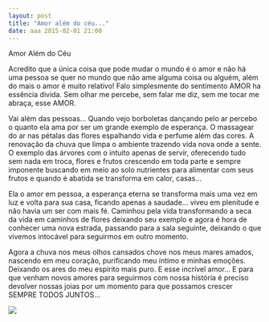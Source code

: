 ```yaml
---
layout: post
title: "Amor além do céu..."
date: aaa 2015-02-01 21:00
---
```

<p class="txt-post">
Amor Além do Céu

Acredito que a única coisa que pode mudar o mundo é o amor e não há uma pessoa se quer no mundo que não ame alguma coisa ou alguém, além do mais o amor é muito relativo!
Falo simplesmente do sentimento AMOR ha essência divida.
Sem olhar me percebe, sem falar me diz, sem me tocar me abraça, esse AMOR.
</p>

<p class="txt-post">
Vai além das pessoas...
Quando vejo borboletas dançando pelo ar percebo o quanto ela ama por ser um grande exemplo de esperança.
O massagear do ar nas pétalas das flores espalhando vida e perfume além das cores.
A renovação da chuva que limpa o ambiente trazendo vida nova onde a sente.
O exemplo das árvores com o intuito apenas de servir, oferecendo tudo sem nada em troca, flores e frutos crescendo em toda parte e sempre imponente buscando em meio ao solo nutrientes para alimentar com seus frutos e quando é abatida se transforma em calor, casas...
</p>

<p class="txt-post">
Ela o amor em pessoa, a esperança eterna se transforma mais uma vez em luz e volta para sua casa, ficando apenas a saudade... viveu em plenitude e não havia um ser com mais fé.
Caminhou pela vida transformando a seca da vida em caminhos de flores deixando seu exemplo e agora é hora de conhecer uma nova estrada, passando para a sala seguinte, deixando o que vivemos intocável para seguirmos em outro momento.
</p>

<p class="txt-post">
Agora a chuva nos meus olhos cansados chove nos meus mares amados, nascendo em meu coração, purificando meu íntimo e minhas emoções. Deixando os ares do meu espírito mais puro.
E esse incrível amor...
E para que venham novos amores para seguirmos com nossa história é preciso devolver nossas joias por um momento para que possamos crescer SEMPRE TODOS JUNTOS...
</p>

<img src="/public/img/posts/">